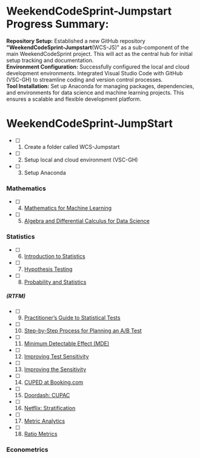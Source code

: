 # WeekendCodeSprint-Jumpstart Progress Summary:
**Repository Setup:** Established a new GitHub repository **"WeekendCodeSprint-Jumpstart**(WCS-JS)" as a sub-component of the main WeekendCodeSprint project. This will act as the central hub for initial setup tracking and documentation.  
**Environment Configuration:** Successfully configured the local and cloud development environments. Integrated Visual Studio Code with GitHub (VSC-GH) to streamline coding and version control processes.  
**Tool Installation:** Set up Anaconda for managing packages, dependencies, and environments for data science and machine learning projects. This ensures a scalable and flexible development platform.

# WeekendCodeSprint-JumpStart
- [ ] 1. Create a folder called WCS-Jumpstart 
- [ ] 2. Setup local and cloud environment (VSC-GH)
- [ ] 3. Setup Anaconda
### Mathematics
- [ ] 4. [Mathematics for Machine Learning](https://www.coursera.org/specializations/mathematics-machine-learning?action=enroll&irclickid=XBKSrpQj%3AxyPRGURloXPX1X7UkHwpQQlbUhJSc0&irgwc=1&utm_campaign=4863057&utm_content=b2c&utm_medium=partners&utm_source=impact)
- [ ] 5. [Algebra and Differential Calculus for Data Science](https://www.coursera.org/learn/algebra-and-differential-calculus-for-data-science?irclickid=XBKSrpQj:xyPRGURloXPX1X7UkHwpk15bUhJSc0&irgwc=1&utm_medium=partners&utm_source=impact&utm_campaign=4863057&utm_content=b2c#syllabus)
### Statistics
- [ ] 6. [Introduction to Statistics](https://www.coursera.org/learn/stanford-statistics?irclickid=XBKSrpQj:xyPRGURloXPX1X7UkHwpkV1bUhJSc0&irgwc=1&utm_medium=partners&utm_source=impact&utm_campaign=4863057&utm_content=b2c#syllabus)
- [ ] 7. [Hypothesis Testing](https://www.coursera.org/learn/statistical-analysis-hypothesis-testing-sas?irclickid=XBKSrpQj:xyPRGURloXPX1X7UkHwpmTJbUhJSc0&irgwc=1&utm_medium=partners&utm_source=impact&utm_campaign=4863057&utm_content=b2c#syllabus)
- [ ] 8. [Probability and Statistics](https://www.coursera.org/learn/probability-statistics?irclickid=XBKSrpQj:xyPRGURloXPX1X7UkHwpj0lbUhJSc0&irgwc=1&utm_medium=partners&utm_source=impact&utm_campaign=4863057&utm_content=b2c#syllabus)
##### (RTFM)
- [ ] 9. [Practitioner’s Guide to Statistical Tests](https://vkteam.medium.com/practitioners-guide-to-statistical-tests-ed2d580ef04f#1e3b)
- [ ] 10. [Step-by-Step Process for Planning an A/B Test](https://towardsdatascience.com/step-by-step-for-planning-an-a-b-test-ef3c93143c0b)
- [ ] 11. [Minimum Detectable Effect (MDE)](https://splitmetrics.com/resources/minimum-detectable-effect-mde/)
- [ ] 12. [Improving Test Sensitivity](https://kdd.org/kdd2016/papers/files/adp0945-xieA.pdf)
- [ ] 13. [Improving the Sensitivity](https://exp-platform.com/Documents/2013-02-CUPED-ImprovingSensitivityOfControlledExperiments.pdf)
- [ ] 14. [CUPED at Booking.com](https://booking.ai/how-booking-com-increases-the-power-of-online-experiments-with-cuped-995d186fff1d)
- [ ] 15. [Doordash: CUPAC](https://doordash.engineering/2020/06/08/improving-experimental-power-through-control-using-predictions-as-covariate-cupac/)
- [ ] 16. [Netflix: Stratification](https://www.researchgate.net/publication/305997925_Improving_the_Sensitivity_of_Online_Controlled_Experiments_Case_Studies_at_Netflix)
- [ ] 17. [Metric Analytics](https://arxiv.org/pdf/1803.06336.pdf)
- [ ] 18. [Ratio Metrics](https://www.stat.cmu.edu/~hseltman/files/ratio.pdf)
### Econometrics



